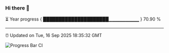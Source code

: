 ### Hi there 👋

⏳ Year progress { █████████████████████▁▁▁▁▁▁▁▁▁ } 70.90 %

---

⏰ Updated on Tue, 16 Sep 2025 18:35:32 GMT

![Progress Bar CI](https://github.com/DhruviPatel157/GitHub-Actions-Demo/workflows/Progress%20Bar%20CI/badge.svg)
